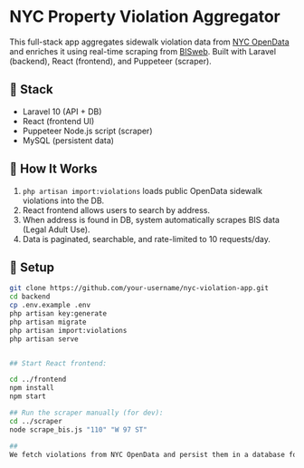 # NYC Property Violation Aggregator

This full-stack app aggregates sidewalk violation data from [NYC OpenData](https://data.cityofnewyork.us/resource/6kbp-uz6m.json) and enriches it using real-time scraping from [BISweb](https://a810-bisweb.nyc.gov/bisweb/bispi00.jsp). Built with Laravel (backend), React (frontend), and Puppeteer (scraper).

## 🔧 Stack

- Laravel 10 (API + DB)
- React (frontend UI)
- Puppeteer Node.js script (scraper)
- MySQL (persistent data)

## 🚀 How It Works

1. `php artisan import:violations` loads public OpenData sidewalk violations into the DB.
2. React frontend allows users to search by address.
3. When address is found in DB, system automatically scrapes BIS data (Legal Adult Use).
4. Data is paginated, searchable, and rate-limited to 10 requests/day.

## 🧪 Setup

```bash
git clone https://github.com/your-username/nyc-violation-app.git
cd backend
cp .env.example .env
php artisan key:generate
php artisan migrate
php artisan import:violations
php artisan serve


## Start React frontend:

cd ../frontend
npm install
npm start

## Run the scraper manually (for dev):
cd ../scraper
node scrape_bis.js "110" "W 97 ST"

##
We fetch violations from NYC OpenData and persist them in a database for fast lookup. Scraping BIS is done on-demand, only when a matching address is searched, to avoid unnecessary load and legal risk. This hybrid approach balances speed, data freshness, and resource efficiency.